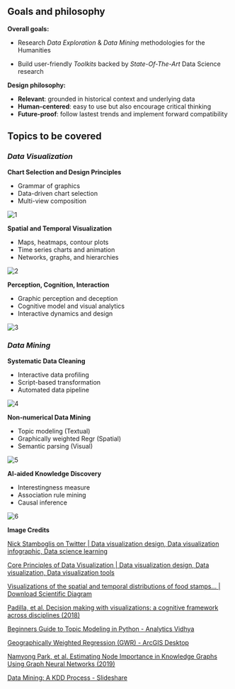 <h2>Goals and philosophy</h2>

**Overall goals:** 

- Research *Data* *Exploration* & *Data* *Mining* methodologies for the Humanities

- Build user-friendly *Toolkits* backed by *State-Of-The-Art* Data Science research 

**Design philosophy:**

- **Relevant**: grounded in historical context and underlying data
- **Human-centered**: easy to use but also encourage critical thinking
- **Future-proof**: follow lastest trends and implement forward compatibility


<h2>Topics to be covered</h2>

<h3><i>Data Visualization</i></h3>

**Chart Selection and Design Principles**

- Grammar of graphics
- Data-driven chart selection
- Multi-view composition

![1](/Users/timsmac/Desktop/1.png)

**Spatial and Temporal Visualization**

- Maps, heatmaps, contour plots
- Time series charts and animation
- Networks, graphs, and hierarchies

![2](/Users/timsmac/Desktop/2.png)

**Perception, Cognition, Interaction**

- Graphic perception and deception
- Cognitive model and visual analytics
- Interactive dynamics and design

![3](/Users/timsmac/Desktop/3.png)



<h3><i>Data Mining</i></h3>

**Systematic Data Cleaning**

- Interactive data profiling
- Script-based transformation
- Automated data pipeline

![4](/Users/timsmac/Desktop/4.png)

**Non-numerical Data Mining**

- Topic modeling (Textual)
- Graphically weighted Regr (Spatial)
- Semantic parsing (Visual)

![5](/Users/timsmac/Desktop/5.png)

**AI-aided Knowledge Discovery**

- Interestingness measure
- Association rule mining
- Causal inference 

![6](/Users/timsmac/Desktop/6.png)



**Image Credits**

[Nick Stamboglis on Twitter | Data visualization design, Data visualization infographic, Data science learning](https://www.pinterest.com/pin/52706258125188905/)

[Core Principles of Data Visualization | Data visualization design, Data visualization, Data visualization tools](https://www.pinterest.com/pin/60094976263521165/)

[Visualizations of the spatial and temporal distributions of food stamps... | Download Scientific Diagram](https://www.researchgate.net/figure/Visualizations-of-the-spatial-and-temporal-distributions-of-food-stamps-issued-in-the-100_fig3_216819851)

[Padilla, et al. Decision making with visualizations: a cognitive framework across disciplines (2018)](https://cognitiveresearchjournal.springeropen.com/articles/10.1186/s41235-018-0120-9) 

[Beginners Guide to Topic Modeling in Python - Analytics Vidhya](https://www.analyticsvidhya.com/blog/2016/08/beginners-guide-to-topic-modeling-in-python/) 

[Geographically Weighted Regression (GWR) - ArcGIS Desktop](https://desktop.arcgis.com/en/arcmap/10.3/tools/spatial-statistics-toolbox/geographically-weighted-regression.htm)

[Namyong Park, et al. Estimating Node Importance in Knowledge Graphs Using Graph Neural Networks (2019)](https://deepai.org/publication/estimating-node-importance-in-knowledge-graphs-using-graph-neural-networks)

[Data Mining: A KDD Process - Slideshare](https://www.slideserve.com/tuan/data-mining-a-kdd-process)

